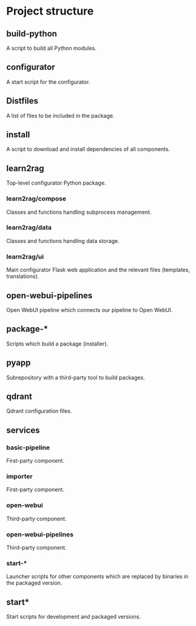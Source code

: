 # Project structure
## build-python
A script to build all Python modules.
## configurator
A start script for the configurator.
## Distfiles
A list of files to be included in the package.
## install
A script to download and install dependencies of all components.
## learn2rag
Top-level configurator Python package.
### learn2rag/compose
Classes and functions handling subprocess management.
### learn2rag/data
Classes and functions handling data storage.
### learn2rag/ui
Main configurator Flask web application and the relevant files (templates, translations).
## open-webui-pipelines
Open WebUI pipeline which connects our pipeline to Open WebUI.
## package-*
Scripts which build a package (installer).
## pyapp
Subrepository with a third-party tool to build packages.
## qdrant
Qdrant configuration files.
## services
### basic-pipeline
First-party component.
### importer
First-party component.
### open-webui
Third-party component.
### open-webui-pipelines
Third-party component.
### start-*
Launcher scripts for other components which are replaced by binaries in the packaged version.
## start*
Start scripts for development and packaged versions.
